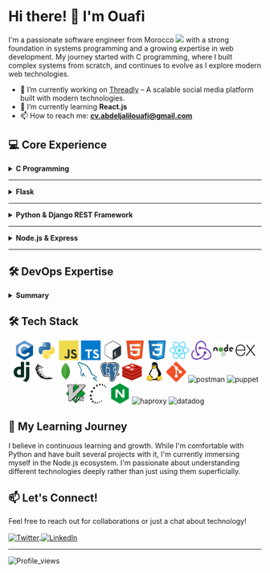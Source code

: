 # Hi there! 👋 I'm Ouafi

<div style="text-align: left;">

<p>I'm a passionate software engineer from Morocco <img width="20" src="https://github.com/csmoore/country-flag-icons/blob/master/country-flags-4x3-svg/ma.svg"> with a strong foundation in systems programming and a growing expertise in web development. My journey started with C programming, where I built complex systems from scratch, and continues to evolve as I explore modern web technologies.</p>

</div>

- 🔭 I’m currently working on [Threadly](https://github.com/AbdeljalilOuafi/Threadly) – A scalable social media platform built with modern technologies.
- 🌱 I’m currently learning **React.js**
- 📫 How to reach me: **cv.abdeljalilouafi@gmail.com**

## 💻 Core Experience

<details>
<summary><strong>C Programming</strong></summary>

<br> 


I have a solid foundation in low-level programming with C, demonstrated through projects like:
- <a href="https://github.com/AbdeljalilOuafi/printf"><strong>printf</strong></a>: Custom implementation of the printf function from scratch, showcasing a deep understanding of C's memory management and variadic functions.
- <a href="https://github.com/AbdeljalilOuafi/simple_shell"><strong>simple_shell</strong></a>: A UNIX command line interpreter built entirely in C, implementing core shell functionality and process management.
- Highlighted complex data structures among numerous implementations, showcasing proficiency in advanced algorithmic design and low-level memory management: <a href="https://github.com/AbdeljalilOuafi/alx-low_level_programming/tree/master/0x1A-hash_tables"><strong>Hash Table</strong></a>, <a href="https://github.com/AbdeljalilOuafi/monty"><strong>Stacks and Queues</strong></a>, and <a href="https://github.com/AbdeljalilOuafi/alx-low_level_programming/tree/master/0x13-more_singly_linked_lists"><strong>Linked Lists</strong></a>.

- <p>For those interested in exploring my C programming journey in depth, I invite you to check out my <a href="https://github.com/AbdeljalilOuafi/alx-low_level_programming"><strong>alx-low_level_programming</strong></a> repository, which comprehensively documents my mastery of C and low-level programming concepts.</p>

</details>

---

<details>
<summary><strong>Flask</strong></summary>

<br> 



I created a full-stack **Airbnb Clone** using Flask, showcasing end-to-end development skills:
- **[Airbnb Clone](https://github.com/AbdeljalilOuafi/AirBnB_clone_v3)**: Implemented backend services in Flask, user authentication, dynamic search, and a responsive frontend.

</details>

---

<details>
<summary><strong>Python & Django REST Framework</strong></summary>

<br> 


I've built several production-ready marketplaces using Python and DRF:
- **[Prime-Eats](https://github.com/AbdeljalilOuafi/Prime-Eats)**: A community-driven platform connecting restaurant owners with food enthusiasts.
- **[Crafitori](https://github.com/AbdeljalilOuafi/Crafitori)**: an online marketplace for handmade crafted goods connecting artisans with customers.

</details>

---

<details>
<summary><strong>Node.js & Express</strong></summary>

<br> 


Actively expanding my Node.js expertise:
- **[Files_Manager](https://github.com/AbdeljalilOuafi/alx-files_manager)**: A robust file management API similar to Google Drive, built with Node.js, Express, MongoDB, and Redis.
- 🔨 **Currently Working On**: A full-featured social media platform inspired by Facebook's architecture.

</details>

---

## 🛠 DevOps Expertise

<details>
<summary><strong>Summary</strong></summary>

<br>

I've built a solid foundation in DevOps, mastering essential concepts and tools to manage, automate, and optimize infrastructure. My hands-on experience spans:

- **Shell Scripting**: Mastered Shell Basics, Permissions, Redirections, Variables & Expansions, and advanced topics like Loops, Conditions & Parsing.
- **Processes & Signals**: Comprehensive understanding of process management and signal handling.  
- **Networking Basics**: Explored **TCP/IP fundamentals**, **DNS**, **ports**, and advanced topics in **Networking Basics 2**.  
- **Regular Expressions**: Proficient in writing regex patterns for data parsing, validation, and transformations.  
- **Web Infrastructure Design**: Conceptualized and documented scalable and resilient web architecture.  
- **Configuration Management**: Hands-on experience with **Puppet**, automating deployment and ensuring consistency across systems.  
- **SSH**: Expertise in secure remote server management and key-based authentication.  
- **Web Servers & Load Balancing**: Proficient in setting up and configuring **Nginx**, **HAProxy**, and application servers.  
- **HTTPS & SSL**: Implemented SSL certificates and enforced HTTPS for secure web communication.  
- **Firewall Management**: Configured firewalls to secure systems and control access.  
- **Database Management**: Deployed and managed **MySQL** databases for web and application data.  
- **APIs & Monitoring**: Built RESTful APIs (**API & API Advanced**) and implemented **Webstack Monitoring** to ensure uptime and performance.  
- **Incident Response**: Prepared **Postmortems** to document and learn from outages and incidents.

You can explore my DevOps journey in detail through my repository: [alx-system_engineering-devops](https://github.com/AbdeljalilOuafi/alx-system_engineering-devops).

</details>


## 🛠 Tech Stack
<p align="center">
  <!-- Programming Languages -->
  <img src="https://raw.githubusercontent.com/devicons/devicon/master/icons/c/c-original.svg" alt="c" width="40" height="40"/>
  <img src="https://raw.githubusercontent.com/devicons/devicon/master/icons/python/python-original.svg" alt="python" width="40" height="40"/>
  <img src="https://raw.githubusercontent.com/devicons/devicon/master/icons/javascript/javascript-original.svg" alt="javascript" width="40" height="40"/>
  <img src="https://raw.githubusercontent.com/devicons/devicon/master/icons/typescript/typescript-original.svg" alt="typescript" width="40" height="40"/>
  <img src="https://raw.githubusercontent.com/devicons/devicon/master/icons/bash/bash-original.svg" alt="bash" width="40" height="40"/>
  <!-- Frontend -->
  <img src="https://raw.githubusercontent.com/devicons/devicon/master/icons/html5/html5-original.svg" alt="html5" width="40" height="40"/>
  <img src="https://raw.githubusercontent.com/devicons/devicon/master/icons/css3/css3-original.svg" alt="css3" width="40" height="40"/>
  <img src="https://raw.githubusercontent.com/devicons/devicon/master/icons/react/react-original.svg" alt="react" width="40" height="40"/>
  <img src="https://raw.githubusercontent.com/devicons/devicon/master/icons/redux/redux-original.svg" alt="redux" width="40" height="40"/>
  <!-- Backend -->
  <img src="https://github.com/devicons/devicon/blob/master/icons/nodejs/nodejs-original-wordmark.svg" alt="nodejs" width="40" height="40"/>
  <img src="https://raw.githubusercontent.com/devicons/devicon/master/icons/express/express-original.svg" alt="express" width="40" height="40"/>
  <img src="https://raw.githubusercontent.com/devicons/devicon/master/icons/django/django-plain.svg" alt="django" width="40" height="40"/>
  <img src="https://raw.githubusercontent.com/devicons/devicon/master/icons/flask/flask-original.svg" alt="flask" width="40" height="40"/>
  <!-- Databases -->
  <img src="https://raw.githubusercontent.com/devicons/devicon/master/icons/mongodb/mongodb-original.svg" alt="mongodb" width="40" height="40"/>
  <img src="https://raw.githubusercontent.com/devicons/devicon/master/icons/mysql/mysql-original.svg" alt="mysql" width="40" height="40"/>
  <img src="https://raw.githubusercontent.com/devicons/devicon/master/icons/postgresql/postgresql-original.svg" alt="postgresql" width="40" height="40"/>
  <img src="https://raw.githubusercontent.com/devicons/devicon/master/icons/redis/redis-original.svg" alt="redis" width="40" height="40"/>
  <!-- DevOps & Tools -->
  <img src="https://raw.githubusercontent.com/devicons/devicon/master/icons/linux/linux-original.svg" alt="linux" width="40" height="40"/>
  <img src="https://raw.githubusercontent.com/devicons/devicon/master/icons/git/git-original.svg" alt="git" width="40" height="40"/>
  <img src="https://www.vectorlogo.zone/logos/getpostman/getpostman-icon.svg" alt="postman" width="40" height="40"/>
  <img src="https://cdn.icon-icons.com/icons2/2699/PNG/512/puppet_logo_icon_168887.png" alt="puppet" width="40" height="40"/>
  <img src="https://raw.githubusercontent.com/devicons/devicon/master/icons/vim/vim-original.svg" alt="vim" width="40" height="40"/>
  <img src="https://raw.githubusercontent.com/devicons/devicon/master/icons/ssh/ssh-original.svg" alt="ssh" width="40" height="40"/>
  <img src="https://raw.githubusercontent.com/devicons/devicon/master/icons/nginx/nginx-original.svg" alt="nginx" width="40" height="40"/>
  <img src="https://upload.wikimedia.org/wikipedia/commons/a/ab/Haproxy-logo.png" alt="haproxy" width="40" height="40"/>
  <!-- Monitoring Tools -->
  <img src="https://upload.wikimedia.org/wikipedia/en/thumb/7/7e/Datadog_logo.svg/1200px-Datadog_logo.svg.png" alt="datadog" width="40" height="40"/>
</p>


## 🌱 My Learning Journey  
I believe in continuous learning and growth. While I'm comfortable with Python and have built several projects with it, I'm currently immersing myself in the Node.js ecosystem. I'm passionate about understanding different technologies deeply rather than just using them superficially.

## 📫 Let's Connect!
Feel free to reach out for collaborations or just a chat about technology!
<p align="left">
  <a href="https://twitter.com/your_handle" target="blank">
    <img align="center" src="https://raw.githubusercontent.com/rahuldkjain/github-profile-readme-generator/master/src/images/icons/Social/twitter.svg" alt="Twitter" height="30" width="40" />
  </a>
  <a href="https://linkedin.com/in/your_profile" target="blank">
    <img align="center" src="https://raw.githubusercontent.com/rahuldkjain/github-profile-readme-generator/master/src/images/icons/Social/linked-in-alt.svg" alt="LinkedIn" height="30" width="40" />
  </a>
</p>

---
<p align="left"> <img src="https://komarev.com/ghpvc/?username=AbdeljalilOuafi&label=Profile%20views&color=0e75b6&style=flat" alt="Profile_views" /> </p>

